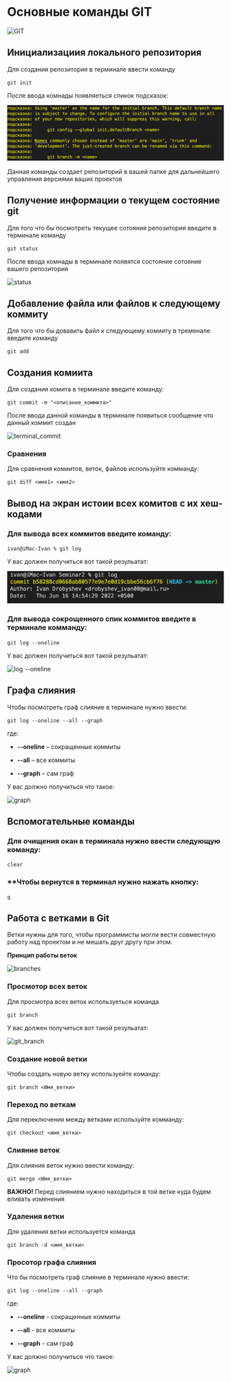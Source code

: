 # Основные команды GIT
![GIT](/PNG/trabajar-ramas-git.png)

## Инициализациия локального репозитория

Для создания репозитория в терминале ввести команду 
    
    git init

После ввода комнады появляеться спикок подсказок:

![prompt](/PNG/prompt.png)


Данная команды создает репозиторий в вашей папке для дальнейшего управления версиями ваших проектов

## Получение информации о текущем состояние git

Для того что бы посмотреть текущее сотояния репозитория введите в терминале команду


    git status

После ввода комнады в терминале появятся состояние сотояние вашего репозитория

![status](/PNG/terminal_status.png)

## Добавление файла или файлов к следующему коммиту

Для того что бы довавить файл к следующему комииту в тременале введите команду

    git add

## Создания комиита

Для создания комита в терминале введите команду:

    git commit -m "<описание_коммита>"

 После ввода данной команды в терминале появиться сообщение что данный коммит создан

![terminal_commit](/PNG/terminal_commit.png)

### Сравнения

Для сравнения комиитов, веток, файлов используйте комманду:

    git diff <имя1> <имя2>

## Вывод на экран истоии всех комитов с их хеш-кодами

### **Для вывода всех коммитов введите команду:**

    ivan@iMac-Ivan % git log

 У вас должен получиться вот такой резульатат:

![terminal_commit](PNG/terminal_log.png)

### **Для вывода сокрощенного спик коммитов введите в терминале комманду:**

    git log --oneline

У вас должен получиться вот такой резульатат:

![log --oneline](PNG/terminal_log_oneline.png)

## Графа слияния 

Чтобы посмотреть граф слияние в терминале нужно ввести:

    git log --oneline --all --graph

где:

* **--oneline** – сокращенные коммиты

* **--all** – все коммиты

* **--graph** – сам граф

У вас должно получиться что такое:

![graph](PNG/graph.png)

## Вспомогательные команды

### **Для очищения окан в терминала нужно ввести следующую команду:**

    clear

### **Чтобы вернутся в терминал нужно нажать кнопку:

    q

## Работа с ветками в Git

Ветки нужны для того, чтобы программисты могли вести совместную работу над проектом и не мешать друг другу при этом.

**Принцип работы веток**

![branches](PNG/branches.webp)

### **Просмотор всех веток**

Для просмотра всех веток используеться команда 

    git branch

У вас должен получиться вот такой резульатат:

![git_branch](PNG/terminal_git_branch.png)

### **Cоздание новой ветки**

Чтобы создать новую ветку используейте команду:
    
    git branch <Имя_ветки>

### **Переход по веткам**
Для переключения между ветками используйте комманду:

    git checkout <имя_ветки>


### **Слияние веток**

Для слияния веток нужно ввести команду:

    git merge <Имя_ветки>

**ВАЖНО!** 
Перед слиянием нужно находиться в той ветке куда будем вливать изменения

### **Удаления ветки**
 
 Для удаления ветки используется команда 

    git branch -d <имя_ветки>

### **Просотор графа слияния** 

Что бы посмотреть граф слияние в терминале нужно ввести:

    git log --oneline --all --graph

где:

* **--oneline** - сокращенные коммиты

* **--all** - все коммиты

* **--graph** - сам граф

У вас должно получиться что такое:

![graph](PNG/graph.png)
